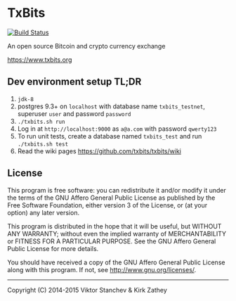 # TxBits

[![Build Status](https://travis-ci.org/txbits/txbits.svg?branch=master)](https://travis-ci.org/txbits/txbits)

An open source Bitcoin and crypto currency exchange

https://www.txbits.org

## Dev environment setup TL;DR

1. `jdk-8`
1. postgres 9.3+ on `localhost` with database name `txbits_testnet`, superuser `user` and password `password`
1. `./txbits.sh run`
1. Log in at `http://localhost:9000` as `a@a.com` with password `qwerty123`
1. To run unit tests, create a database named `txbits_test` and run `./txbits.sh test`
1. Read the wiki pages https://github.com/txbits/txbits/wiki

## License

This program is free software: you can redistribute it and/or modify
it under the terms of the GNU Affero General Public License as published by
the Free Software Foundation, either version 3 of the License, or
(at your option) any later version.

This program is distributed in the hope that it will be useful,
but WITHOUT ANY WARRANTY; without even the implied warranty of
MERCHANTABILITY or FITNESS FOR A PARTICULAR PURPOSE.  See the
GNU Affero General Public License for more details.

You should have received a copy of the GNU Affero General Public License
along with this program.  If not, see <http://www.gnu.org/licenses/>.

-----------

Copyright (C) 2014-2015  Viktor Stanchev & Kirk Zathey
